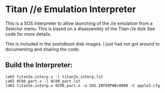 # Titan //e Emulation Interpreter

This is a SOS Interpreter to allow launching of the //e emulation from a Selector menu.
This is based on a disassembly of the Titan //e disk 
See code for more details.

This is included in the soshdboot disk images. I just had not got around to documenting and sharing the code.

## Build the Interpreter:
```
ca65 titan2e.interp.s -l titan2e.interp.lst
ca65 0C00_part.s -l 0C00_part.lst
ld65 titan2e.interp.o 0C00_part.o -o SOS.INTERP#0c0000 -C apple3.cfg
```

